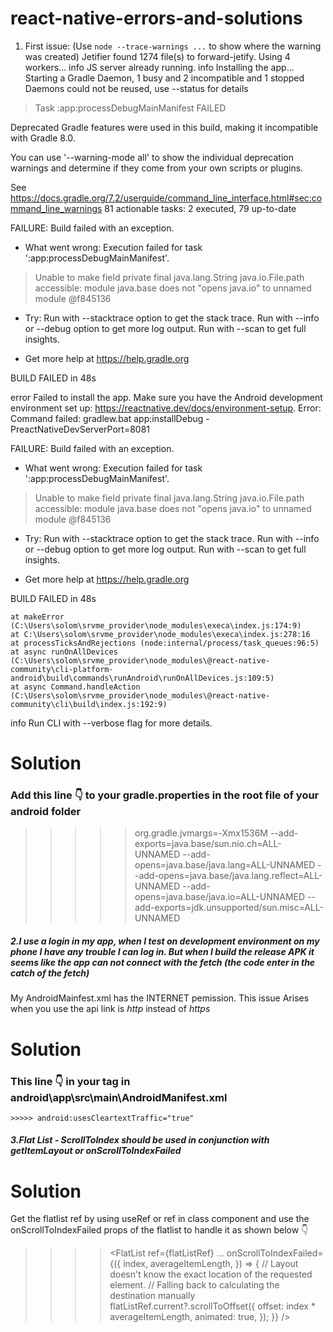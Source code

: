 # react-native-errors-and-solutions

1. First issue:
    (Use `node --trace-warnings ...` to show where the warning was created)
Jetifier found 1274 file(s) to forward-jetify. Using 4 workers...
info JS server already running.
info Installing the app...
Starting a Gradle Daemon, 1 busy and 2 incompatible and 1 stopped Daemons could not be reused, use --status for details
> Task :app:processDebugMainManifest FAILED

Deprecated Gradle features were used in this build, making it incompatible with Gradle 8.0.

You can use '--warning-mode all' to show the individual deprecation warnings and determine if they come from your own scripts or plugins.

See https://docs.gradle.org/7.2/userguide/command_line_interface.html#sec:command_line_warnings
81 actionable tasks: 2 executed, 79 up-to-date

FAILURE: Build failed with an exception.

* What went wrong:
Execution failed for task ':app:processDebugMainManifest'.
> Unable to make field private final java.lang.String java.io.File.path accessible: module java.base does not "opens java.io" to unnamed module @f845136

* Try:
Run with --stacktrace option to get the stack trace. Run with --info or --debug option to get more log output. Run with --scan to get full insights.

* Get more help at https://help.gradle.org

BUILD FAILED in 48s

error Failed to install the app. Make sure you have the Android development environment set up: https://reactnative.dev/docs/environment-setup.
Error: Command failed: gradlew.bat app:installDebug -PreactNativeDevServerPort=8081

FAILURE: Build failed with an exception.

* What went wrong:
Execution failed for task ':app:processDebugMainManifest'.
> Unable to make field private final java.lang.String java.io.File.path accessible: module java.base does not "opens java.io" to unnamed module @f845136

* Try:
Run with --stacktrace option to get the stack trace. Run with --info or --debug option to get more log output. Run with --scan to get full insights.

* Get more help at https://help.gradle.org

BUILD FAILED in 48s

    at makeError (C:\Users\solom\srvme_provider\node_modules\execa\index.js:174:9)
    at C:\Users\solom\srvme_provider\node_modules\execa\index.js:278:16
    at processTicksAndRejections (node:internal/process/task_queues:96:5)
    at async runOnAllDevices (C:\Users\solom\srvme_provider\node_modules\@react-native-community\cli-platform-android\build\commands\runAndroid\runOnAllDevices.js:109:5)
    at async Command.handleAction (C:\Users\solom\srvme_provider\node_modules\@react-native-community\cli\build\index.js:192:9)
info Run CLI with --verbose flag for more details.

# Solution
### Add this line 👇 to your gradle.properties in the root file of your android folder
>>>>> org.gradle.jvmargs=-Xmx1536M --add-exports=java.base/sun.nio.ch=ALL-UNNAMED --add-opens=java.base/java.lang=ALL-UNNAMED --add-opens=java.base/java.lang.reflect=ALL-UNNAMED --add-opens=java.base/java.io=ALL-UNNAMED --add-exports=jdk.unsupported/sun.misc=ALL-UNNAMED











##### 2.I use a login in my app, when I test on development environment on my phone I have any trouble I can log in. But when I build the release APK it seems like the app can not connect with the fetch (the code enter in the catch of the fetch)
My AndroidMainfest.xml has the INTERNET pemission. This issue Arises when you use the api link is *http* instead of *https*

#  Solution 
### This line 👇  in your <application> tag in android\app\src\main\AndroidManifest.xml
    >>>>> android:usesCleartextTraffic="true" 
    
    
##### 3.Flat List - ScrollToIndex should be used in conjunction with getItemLayout or onScrollToIndexFailed

# Solution 
Get the flatlist ref by using useRef or ref in class component and use the onScrollToIndexFailed props of the flatlist to handle it
as shown below 👇
>>>> <FlatList
      ref={flatListRef}
      ...
      onScrollToIndexFailed={({
        index,
        averageItemLength,
      }) => {
        // Layout doesn't know the exact location of the requested element.
        // Falling back to calculating the destination manually
        flatListRef.current?.scrollToOffset({
          offset: index * averageItemLength,
          animated: true,
        });
      }}
    />

